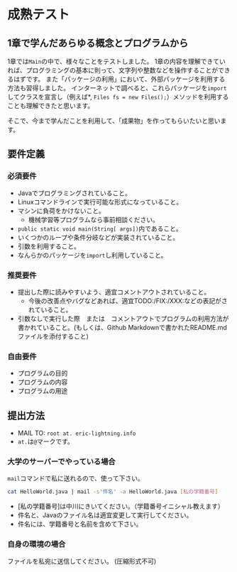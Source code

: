 # 成熟テスト

## 1章で学んだあらゆる概念とプログラムから

1章では`Main`の中で、様々なことをテストしました。
1章の内容を理解できていれば、プログラミングの基本に則って、文字列や整数などを操作することができるはずです。
また「パッケージの利用」において、外部パッケージを利用する方法も習得しました。
インターネットで調べると、これらパッケージを`import`してクラスを宣言し（例えば*, `Files fs = new Files();`）メソッドを利用することも理解できたと思います。


そこで、今まで学んだことを利用して、「成果物」を作ってもらいたいと思います。

## 要件定義

### 必須要件

- Javaでプログラミングされていること。
- Linuxコマンドラインで実行可能な形式になっていること。
- マシンに負荷をかけないこと。
  - 機械学習等プログラムなら事前相談ください。
- `public static void main(String[ args])`内であること。
- いくつかのループや条件分岐などが実装されていること。
- 引数を利用すること。
- なんらかのパッケージを`import`し利用していること。


### 推奨要件

- 提出した際に読みやすいよう、適宜コメントアウトされていること。
  - 今後の改善点やバグなどあれば、適宜TODO:/FIX:/XXX:などの表記がされていること。
- 引数なしで実行した際　または　コメントアウトでプログラムの利用方法が書かれていること。(もしくは、Github Markdownで書かれたREADME.mdファイルを添付すること)

### 自由要件

- プログラムの目的
- プログラムの内容
- プログラムの用途


## 提出方法

- MAIL TO: `root at. eric-lightning.info`
- `at.`は`@`マークです。

### 大学のサーバーでやっている場合

`mail`コマンドで私に送れるので、使って下さい。

```sh
cat HelloWorld.java | mail -s'件名' -a HelloWorld.java [私の学籍番号]
```

- [私の学籍番号]は中川にきいてください。（学籍番号イニシャル教えます）
- 件名と、Javaのファイル名は適宜変更して実行してください。
- 件名には、学籍番号と名前を含めて下さい。


### 自身の環境の場合

ファイルを私宛に送信してください。
(圧縮形式不可)
